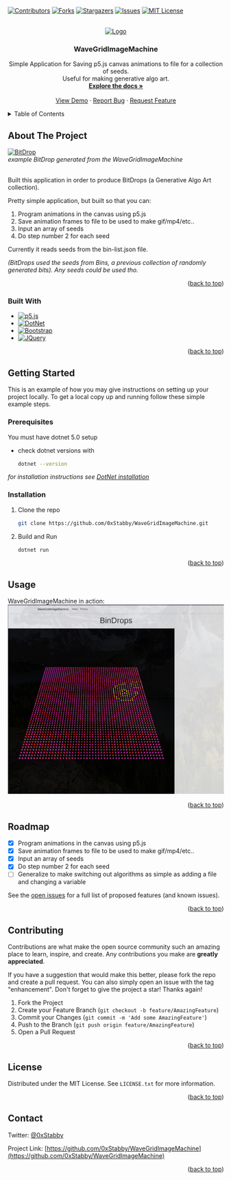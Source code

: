 <a name="readme-top"></a>

[![Contributors][contributors-shield]][contributors-url]
[![Forks][forks-shield]][forks-url]
[![Stargazers][stars-shield]][stars-url]
[![Issues][issues-shield]][issues-url]
[![MIT License][license-shield]][license-url]



<!-- PROJECT LOGO -->
<br />
<div align="center">
  <a href="https://github.com/0xStabby/WaveGridImageMachine">
    <img src="images/BitDrop.gif" alt="Logo" width="80" height="80">
  </a>

<h3 align="center">WaveGridImageMachine</h3>

  <p align="center">
    Simple Application for Saving p5.js canvas animations to file for a collection of seeds.
    <br />
    Useful for making generative algo art.
    <br />
    <a href="https://github.com/0xStabby/WaveGridImageMachine"><strong>Explore the docs »</strong></a>
    <br />
    <br />
    <a href="https://github.com/0xStabby/WaveGridImageMachine">View Demo</a>
    ·
    <a href="https://github.com/0xStabby/WaveGridImageMachine/issues">Report Bug</a>
    ·
    <a href="https://github.com/0xStabby/WaveGridImageMachine/issues">Request Feature</a>
  </p>
</div>



<!-- TABLE OF CONTENTS -->
<details>
  <summary>Table of Contents</summary>
  <ol>
    <li>
      <a href="#about-the-project">About The Project</a>
      <ul>
        <li><a href="#built-with">Built With</a></li>
      </ul>
    </li>
    <li>
      <a href="#getting-started">Getting Started</a>
      <ul>
        <li><a href="#prerequisites">Prerequisites</a></li>
        <li><a href="#installation">Installation</a></li>
      </ul>
    </li>
    <li><a href="#usage">Usage</a></li>
    <li><a href="#roadmap">Roadmap</a></li>
    <li><a href="#contributing">Contributing</a></li>
    <li><a href="#license">License</a></li>
    <li><a href="#contact">Contact</a></li>
    <li><a href="#acknowledgments">Acknowledgments</a></li>
  </ol>
</details>



<!-- ABOUT THE PROJECT -->
## About The Project

[![BitDrop][BitDrop-example]](https://github.com/0xStabby/WaveGridImageMachine)
<br/>
_example BitDrop generated from the WaveGridImageMachine_
<br/>
<br/>

Built this application in order to produce BitDrops (a Generative Algo Art collection).

Pretty simple application, but built so that you can:
1. Program animations in the canvas using p5.js
2. Save animation frames to file to be used to make gif/mp4/etc..
3. Input an array of seeds 
4. Do step number 2 for each seed

Currently it reads seeds from the bin-list.json file.

_(BitDrops used the seeds from Bins, a previous collection of randomly generated bits). Any seeds could be used tho._

<p align="right">(<a href="#readme-top">back to top</a>)</p>



### Built With

* [![p5.js][p5.js]][p5.js-url]
* [![DotNet][DotNet.com]][DotNet-url]
* [![Bootstrap][Bootstrap.com]][Bootstrap-url]
* [![JQuery][JQuery.com]][JQuery-url]

<p align="right">(<a href="#readme-top">back to top</a>)</p>



<!-- GETTING STARTED -->
## Getting Started

This is an example of how you may give instructions on setting up your project locally.
To get a local copy up and running follow these simple example steps.

### Prerequisites

You must have dotnet 5.0 setup
* check dotnet versions with
  ```sh
  dotnet --version
  ```
_for installation instructions see [DotNet installation](https://learn.microsoft.com/en-gb/dotnet/core/install/)_

### Installation

1. Clone the repo
   ```sh
   git clone https://github.com/0xStabby/WaveGridImageMachine.git
   ```
2. Build and Run
   ```sh
   dotnet run
   ```

<p align="right">(<a href="#readme-top">back to top</a>)</p>



<!-- USAGE EXAMPLES -->
## Usage

WaveGridImageMachine in action:
[![WaveGridImageMachine][WaveGridImageMachine-screenshot]](https://github.com/0xStabby/WaveGridImageMachine)

<p align="right">(<a href="#readme-top">back to top</a>)</p>



<!-- ROADMAP -->
## Roadmap

- [x] Program animations in the canvas using p5.js
- [x] Save animation frames to file to be used to make gif/mp4/etc..
- [x] Input an array of seeds 
- [x] Do step number 2 for each seed
- [ ] Generalize to make switching out algorithms as simple as adding a file and changing a variable

See the [open issues](https://github.com/0xStabby/WaveGridImageMachine/issues) for a full list of proposed features (and known issues).

<p align="right">(<a href="#readme-top">back to top</a>)</p>



<!-- CONTRIBUTING -->
## Contributing

Contributions are what make the open source community such an amazing place to learn, inspire, and create. Any contributions you make are **greatly appreciated**.

If you have a suggestion that would make this better, please fork the repo and create a pull request. You can also simply open an issue with the tag "enhancement".
Don't forget to give the project a star! Thanks again!

1. Fork the Project
2. Create your Feature Branch (`git checkout -b feature/AmazingFeature`)
3. Commit your Changes (`git commit -m 'Add some AmazingFeature'`)
4. Push to the Branch (`git push origin feature/AmazingFeature`)
5. Open a Pull Request

<p align="right">(<a href="#readme-top">back to top</a>)</p>



<!-- LICENSE -->
## License

Distributed under the MIT License. See `LICENSE.txt` for more information.

<p align="right">(<a href="#readme-top">back to top</a>)</p>



<!-- CONTACT -->
## Contact

Twitter: [@0xStabby](https://twitter.com/0xStabby)

Project Link: [https://github.com/0xStabby/WaveGridImageMachine](https://github.com/0xStabby/WaveGridImageMachine)

<p align="right">(<a href="#readme-top">back to top</a>)</p>



<!-- MARKDOWN LINKS & IMAGES -->
<!-- https://www.markdownguide.org/basic-syntax/#reference-style-links -->
[contributors-shield]: https://img.shields.io/github/contributors/0xStabby/WaveGridImageMachine.svg?style=for-the-badge
[contributors-url]: https://github.com/0xStabby/WaveGridImageMachine/graphs/contributors
[forks-shield]: https://img.shields.io/github/forks/0xStabby/WaveGridImageMachine.svg?style=for-the-badge
[forks-url]: https://github.com/0xStabby/WaveGridImageMachine/network/members
[stars-shield]: https://img.shields.io/github/stars/0xStabby/WaveGridImageMachine.svg?style=for-the-badge
[stars-url]: https://github.com/0xStabby/WaveGridImageMachine/stargazers
[issues-shield]: https://img.shields.io/github/issues/0xStabby/WaveGridImageMachine.svg?style=for-the-badge
[issues-url]: https://github.com/0xStabby/WaveGridImageMachine/issues
[license-shield]: https://img.shields.io/github/license/0xStabby/WaveGridImageMachine.svg?style=for-the-badge
[license-url]: https://github.com/0xStabby/WaveGridImageMachine/blob/master/LICENSE.txt
[BitDrop-example]: images/BitDrop2.gif
[WaveGridImageMachine-screenshot]: images/WaveGridImageMachine.png
[DotNet.Com]: https://img.shields.io/badge/DotNet-5.0-brightgreen?style=for-the-badge
[DotNet-url]: https://dotnet.microsoft.com
[Bootstrap.com]: https://img.shields.io/badge/Bootstrap-563D7C?style=for-the-badge&logo=bootstrap&logoColor=white
[p5.js-url]: https://p5js.org/
[p5.js]: https://img.shields.io/static/v1?style=for-the-badge&message=p5.js&color=ED225D&logo=p5.js&logoColor=FFFFFF&label=
[Bootstrap-url]: https://getbootstrap.com
[JQuery.com]: https://img.shields.io/badge/jQuery-0769AD?style=for-the-badge&logo=jquery&logoColor=white
[JQuery-url]: https://jquery.com 
